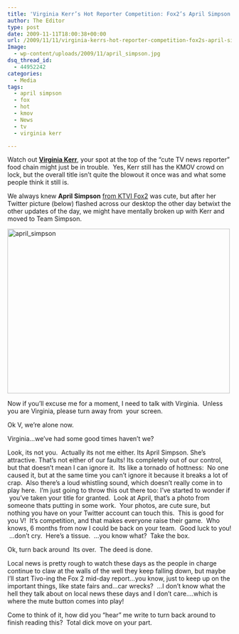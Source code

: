 ```yaml
---
title: 'Virginia Kerr’s Hot Reporter Competition: Fox2’s April Simpson'
author: The Editor
type: post
date: 2009-11-11T18:00:38+00:00
url: /2009/11/11/virginia-kerrs-hot-reporter-competition-fox2s-april-simpson/
Image:
  - wp-content/uploads/2009/11/april_simpson.jpg
dsq_thread_id:
  - 44952242
categories:
  - Media
tags:
  - april simpson
  - fox
  - hot
  - kmov
  - News
  - tv
  - virginia kerr

---
```

Watch out <a href="http://punchingkitty.com/wp-content/uploads/2009/11/kerr.jpg" target="_blank"><strong>Virginia Kerr</strong></a>, your spot at the top of the &#8220;cute TV news reporter&#8221; food chain might just be in trouble.  Yes, Kerr still has the KMOV crowd on lock, but the overall title isn&#8217;t quite the blowout it once was and what some people think it still is.

We always knew **April Simpson** <a href="http://www.fox2now.com/news/morningshow/ktvi-aprilsimpson-826204,0,5580009.story" target="_blank">from KTVI Fox2</a> was cute, but after her Twitter picture (below) flashed across our desktop the other day betwixt the other updates of the day, we might have mentally broken up with Kerr and moved to Team Simpson.

[<img class="aligncenter size-full wp-image-2261" title="april_simpson" src="http://punchingkitty.com/wp-content/uploads/2009/11/april_simpson.jpg" alt="april_simpson" width="500" height="370" srcset="http://media.punchingkitty.com/wordpress/2009/11/april_simpson.jpg 500w, http://media.punchingkitty.com/wordpress/2009/11/april_simpson-300x222.jpg 300w" sizes="(max-width: 500px) 100vw, 500px" />][1]

Now if you&#8217;ll excuse me for a moment, I need to talk with Virginia.  Unless you are Virginia, please turn away from  your screen.

Ok V, we&#8217;re alone now.

Virginia&#8230;we&#8217;ve had some good times haven&#8217;t we?

Look, its not you.  Actually its not me either. Its April Simpson. She&#8217;s attractive. That&#8217;s not either of our faults! Its completely out of our control, but that doesn&#8217;t mean I can ignore it.  Its like a tornado of hottness:  No one caused it, but at the same time you can&#8217;t ignore it because it breaks a lot of crap.  Also there&#8217;s a loud whistling sound, which doesn&#8217;t really come in to play here.  I&#8217;m just going to throw this out there too: I&#8217;ve started to wonder if  you&#8217;ve taken your title for granted.  Look at April, that&#8217;s a photo from someone thats putting in some work.  Your photos, are cute sure, but nothing you have on your Twitter account can touch this.  This is good for you V!  It&#8217;s competition, and that makes everyone raise their game.  Who knows, 6 months from now I could be back on your team.  Good luck to you!  &#8230;don&#8217;t cry.  Here&#8217;s a tissue.  &#8230;you know what?  Take the box.

Ok, turn back around  Its over.  The deed is done.

Local news is pretty rough to watch these days as the people in charge continue to claw at the walls of the well they keep falling down, but maybe I&#8217;ll start Tivo-ing the Fox 2 mid-day report&#8230;you know, just to keep up on the important things, like state fairs and&#8230;car wrecks?  &#8230;I don&#8217;t know what the hell they talk about on local news these days and I don&#8217;t care&#8230;.which is where the mute button comes into play!

Come to think of it, how did you &#8220;hear&#8221; me write to turn back around to finish reading this?  Total dick move on your part.

 [1]: http://punchingkitty.com/wp-content/uploads/2009/11/april_simpson.jpg